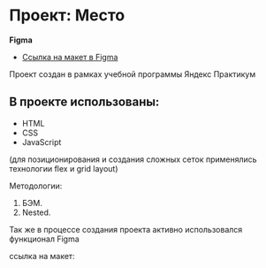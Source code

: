 # Проект: Место

**Figma**

* [Ссылка на макет в Figma](https://www.figma.com/file/2cn9N9jSkmxD84oJik7xL7/JavaScript.-Sprint-4?node-id=0%3A1)

Проект создан в рамках учебной программы Яндекс Практикум

## В проекте использованы:

* HTML
* CSS
* JavaScript

(для позиционирования и создания сложных сеток применялись технологии flex и grid layout)

Методологии:
1. БЭМ.
2. Nested.

Так же в процессе создания проекта активно использовался функционал Figma

ссылка на макет: 